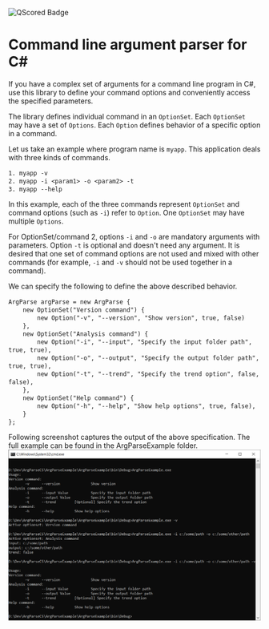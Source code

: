 ![QScored Badge](https://qscored.com/badge/8f5650ce13ab0d085586410771923df728cdd3f2f183d0800e7c58db362c6918/rank/)
# Command line argument parser for C\#
If you have a complex set of arguments for a command line program in C\#, use this library to define your command options and conveniently access the specified parameters.

The library defines individual command in an ```OptionSet```. Each ```OptionSet``` may have a set of ```Options```. Each ```Option``` defines behavior of a specific option in a command.

Let us take an example where program name is ```myapp```. This application deals with three kinds of commands.
```
1. myapp -v
2. myapp -i <param1> -o <param2> -t
3. myapp --help
```
In this example, each of the three commands represent ```OptionSet``` and command options (such as ```-i```) refer to ```Option```. One ```OptionSet``` may have multiple ```Options```.

For OptionSet/command 2, options ```-i``` and ```-o``` are mandatory arguments with parameters. Option ```-t``` is optional and doesn't need any argument. It is desired that one set of command options are not used and mixed with other commands (for example, ```-i``` and ```-v``` should not be used together in a command).

We can specify the following to define the above described behavior.
```
ArgParse argParse = new ArgParse {
    new OptionSet("Version command") {
        new Option("-v", "--version", "Show version", true, false)
    },
    new OptionSet("Analysis command") {
        new Option("-i", "--input", "Specify the input folder path", true, true),
        new Option("-o", "--output", "Specify the output folder path", true, true),
        new Option("-t", "--trend", "Specify the trend option", false, false),
    },
    new OptionSet("Help command") {
        new Option("-h", "--help", "Show help options", true, false),
    }
};
```

Following screenshot captures the output of the above specification. The full example can be found in the ArgParseExample folder.
![Screenshot](screenshot.PNG)
